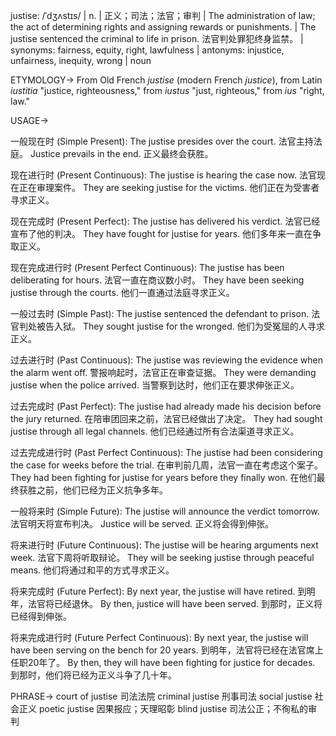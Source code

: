 justise: /ˈdʒʌstɪs/ | n. | 正义；司法；法官；审判 | The administration of law; the act of determining rights and assigning rewards or punishments. |  The justise sentenced the criminal to life in prison. 法官判处罪犯终身监禁。 | synonyms:  fairness, equity, right, lawfulness | antonyms: injustice, unfairness, inequity, wrong | noun


ETYMOLOGY->
From Old French *justise*  (modern French *justice*), from Latin *iustitia* "justice, righteousness," from *iustus* "just, righteous," from *ius* "right, law."

USAGE->

一般现在时 (Simple Present):
The justise presides over the court. 法官主持法庭。
Justice prevails in the end.  正义最终会获胜。

现在进行时 (Present Continuous):
The justise is hearing the case now. 法官现在正在审理案件。
They are seeking justise for the victims. 他们正在为受害者寻求正义。

现在完成时 (Present Perfect):
The justise has delivered his verdict. 法官已经宣布了他的判决。
They have fought for justise for years.  他们多年来一直在争取正义。


现在完成进行时 (Present Perfect Continuous):
The justise has been deliberating for hours. 法官一直在商议数小时。
They have been seeking justise through the courts. 他们一直通过法庭寻求正义。


一般过去时 (Simple Past):
The justise sentenced the defendant to prison. 法官判处被告入狱。
They sought justise for the wronged.  他们为受冤屈的人寻求正义。


过去进行时 (Past Continuous):
The justise was reviewing the evidence when the alarm went off. 警报响起时，法官正在审查证据。
They were demanding justise when the police arrived. 当警察到达时，他们正在要求伸张正义。


过去完成时 (Past Perfect):
The justise had already made his decision before the jury returned. 在陪审团回来之前，法官已经做出了决定。
They had sought justise through all legal channels. 他们已经通过所有合法渠道寻求正义。


过去完成进行时 (Past Perfect Continuous):
The justise had been considering the case for weeks before the trial. 在审判前几周，法官一直在考虑这个案子。
They had been fighting for justise for years before they finally won.  在他们最终获胜之前，他们已经为正义抗争多年。


一般将来时 (Simple Future):
The justise will announce the verdict tomorrow. 法官明天将宣布判决。
Justice will be served. 正义将会得到伸张。


将来进行时 (Future Continuous):
The justise will be hearing arguments next week. 法官下周将听取辩论。
They will be seeking justise through peaceful means.  他们将通过和平的方式寻求正义。


将来完成时 (Future Perfect):
By next year, the justise will have retired. 到明年，法官将已经退休。
By then, justice will have been served. 到那时，正义将已经得到伸张。


将来完成进行时 (Future Perfect Continuous):
By next year, the justise will have been serving on the bench for 20 years. 到明年，法官将已经在法官席上任职20年了。
By then, they will have been fighting for justice for decades. 到那时，他们将已经为正义斗争了几十年。


PHRASE->
court of justise  司法法院
criminal justise 刑事司法
social justise 社会正义
poetic justise  因果报应；天理昭彰
blind justise  司法公正；不徇私的审判
